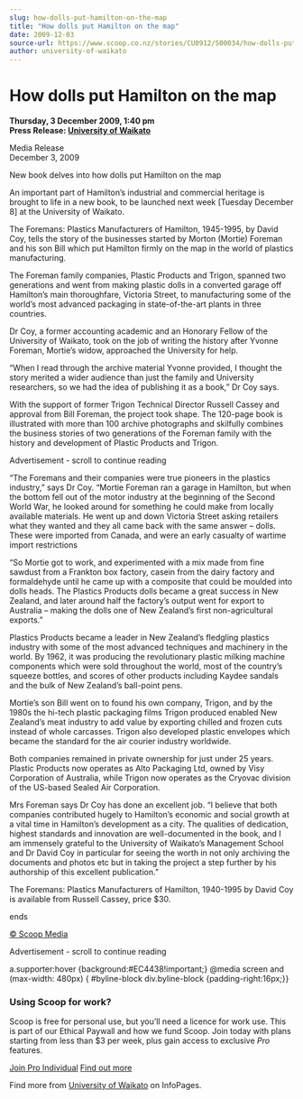 ```yaml
---
slug: how-dolls-put-hamilton-on-the-map
title: "How dolls put Hamilton on the map"
date: 2009-12-03
source-url: https://www.scoop.co.nz/stories/CU0912/S00034/how-dolls-put-hamilton-on-the-map.htm
author: university-of-waikato
---
```

How dolls put Hamilton on the map
=================================

**Thursday, 3 December 2009, 1:40 pm**  
**Press Release: [University of Waikato](https://info.scoop.co.nz/University_of_Waikato)**

Media Release  
December 3, 2009  

New book delves into how dolls put Hamilton on the map

An important part of Hamilton’s industrial and commercial heritage is brought to life in a new book, to be launched next week \[Tuesday December 8\] at the University of Waikato.

The Foremans: Plastics Manufacturers of Hamilton, 1945-1995, by David Coy, tells the story of the businesses started by Morton (Mortie) Foreman and his son Bill which put Hamilton firmly on the map in the world of plastics manufacturing.

The Foreman family companies, Plastic Products and Trigon, spanned two generations and went from making plastic dolls in a converted garage off Hamilton’s main thoroughfare, Victoria Street, to manufacturing some of the world’s most advanced packaging in state-of-the-art plants in three countries.

Dr Coy, a former accounting academic and an Honorary Fellow of the University of Waikato, took on the job of writing the history after Yvonne Foreman, Mortie’s widow, approached the University for help.

“When I read through the archive material Yvonne provided, I thought the story merited a wider audience than just the family and University researchers, so we had the idea of publishing it as a book,” Dr Coy says.

With the support of former Trigon Technical Director Russell Cassey and approval from Bill Foreman, the project took shape. The 120-page book is illustrated with more than 100 archive photographs and skilfully combines the business stories of two generations of the Foreman family with the history and development of Plastic Products and Trigon.

Advertisement - scroll to continue reading





“The Foremans and their companies were true pioneers in the plastics industry,” says Dr Coy. “Mortie Foreman ran a garage in Hamilton, but when the bottom fell out of the motor industry at the beginning of the Second World War, he looked around for something he could make from locally available materials. He went up and down Victoria Street asking retailers what they wanted and they all came back with the same answer – dolls. These were imported from Canada, and were an early casualty of wartime import restrictions

“So Mortie got to work, and experimented with a mix made from fine sawdust from a Frankton box factory, casein from the dairy factory and formaldehyde until he came up with a composite that could be moulded into dolls heads. The Plastics Products dolls became a great success in New Zealand, and later around half the factory’s output went for export to Australia – making the dolls one of New Zealand’s first non-agricultural exports.”

Plastics Products became a leader in New Zealand’s fledgling plastics industry with some of the most advanced techniques and machinery in the world. By 1962, it was producing the revolutionary plastic milking machine components which were sold throughout the world, most of the country’s squeeze bottles, and scores of other products including Kaydee sandals and the bulk of New Zealand’s ball-point pens.

Mortie’s son Bill went on to found his own company, Trigon, and by the 1980s the hi-tech plastic packaging films Trigon produced enabled New Zealand’s meat industry to add value by exporting chilled and frozen cuts instead of whole carcasses. Trigon also developed plastic envelopes which became the standard for the air courier industry worldwide.

Both companies remained in private ownership for just under 25 years. Plastic Products now operates as Alto Packaging Ltd, owned by Visy Corporation of Australia, while Trigon now operates as the Cryovac division of the US-based Sealed Air Corporation.

Mrs Foreman says Dr Coy has done an excellent job. “I believe that both companies contributed hugely to Hamilton’s economic and social growth at a vital time in Hamilton’s development as a city. The qualities of dedication, highest standards and innovation are well-documented in the book, and I am immensely grateful to the University of Waikato’s Management School and Dr David Coy in particular for seeing the worth in not only archiving the documents and photos etc but in taking the project a step further by his authorship of this excellent publication.”

The Foremans: Plastics Manufacturers of Hamilton, 1940-1995 by David Coy is available from Russell Cassey, price $30.

ends  

[© Scoop Media](http://www.scoop.co.nz/about/terms.html)  

Advertisement - scroll to continue reading



a.supporter:hover {background:#EC4438!important;} @media screen and (max-width: 480px) { #byline-block div.byline-block {padding-right:16px;}}

### Using Scoop for work?

Scoop is free for personal use, but you’ll need a licence for work use. This is part of our Ethical Paywall and how we fund Scoop. Join today with plans starting from less than $3 per week, plus gain access to exclusive _Pro_ features.  
  
[Join Pro Individual](https://pro.scoop.co.nz/Individual/?from=ProIn24) [Find out more](https://pro.scoop.co.nz/using-scoop-for-work/?from=ProIn24)

Find more from [University of Waikato](https://info.scoop.co.nz/University_of_Waikato) on InfoPages.
